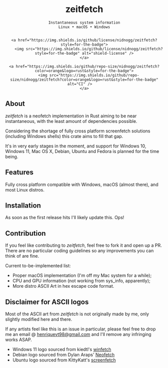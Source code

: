 <div align="center">
    <h1>zeitfetch</h1>

    Instantaneous system information
    Linux • macOS • Windows
    
    
    <a href="https://img.shields.io/github/license/nidnogg/zeitfetch?style=for-the-badge">
        <img src="https://img.shields.io/github/license/nidnogg/zeitfetch?style=for-the-badge" alt="shield-license" />
    </a>
    
    <a href="https://img.shields.io/github/repo-size/nidnogg/zeitfetch?color=orange&logo=rust&style=for-the-badge">
        <img src="https://img.shields.io/github/repo-size/nidnogg/zeitfetch?color=orange&logo=rust&style=for-the-badge" alt="CI" />    
    </a>
</div>


## About

_zeitfetch_ is a neofetch implementation in Rust aiming to be near instantaneous, with the least amount of dependencies possible. 

Considering the shortage of fully cross platform screenfetch solutions (including Windows shells) this crate aims to fill that gap.

It's in very early stages in the moment, and support for Windows 10, Windows 11, Mac OS X, Debian, Ubuntu and Fedora is planned for the time being.

## Features

Fully cross platform compatible with Windows, macOS (almost there), and most Linux distros.

## Installation

As soon as the first release hits I'll likely update this. Ops!
## Contribution 

If you feel like contributing to _zeitfetch_, feel free to fork it and open up a PR. There are no particular coding guidelines so any improvements you can think of are fine.

Current to-be-implemented list:
* Proper macOS implementation (I'm off my Mac system for a while);
* CPU and GPU information (not working from sys_info, apparently);
* More distro ASCII Art in hex escape code format.
## Disclaimer for ASCII logos

Most of the ASCII art from _zeitfetch_ is not originally made by me, only slightly modified here and there.

If any artists feel like this is an issue in particular, please feel free to drop me an email @ [henriquevt98@gmail.com](mailto:henriquevt98@gmail.com) and I'll remove any infringing works ASAP.

* Windows 11 logo sourced from kiedtl's [winfetch](https://github.com/kiedtl/winfetch)
* Debian logo sourced from Dylan Araps'
  [Neofetch](https://github.com/dylanaraps/neofetch)
* Ubuntu logo sourced from KittyKatt's 
  [screenfetch](https://github.com/KittyKatt/screenFetch)


[libmacchina]: https://github.com/Macchina-CLI/libmacchina

